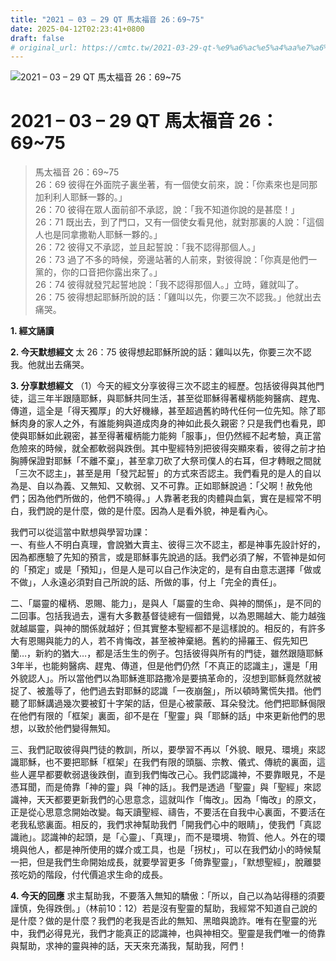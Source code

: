 ```yaml
---
title: "2021 – 03 – 29 QT 馬太福音 26：69~75"
date: 2025-04-12T02:23:41+0800
draft: false
# original_url: https://cmtc.tw/2021-03-29-qt-%e9%a6%ac%e5%a4%aa%e7%a6%8f%e9%9f%b3-26%ef%bc%9a6975
---
```


![2021 – 03 – 29 QT 馬太福音 26：69\~75](/images/qt.jpg   "2021 – 03 – 29 QT 馬太福音 26：69\~75")

# 2021 – 03 – 29 QT 馬太福音 26：69\~75

> 馬太福音 26：69\~75  
> 26：69 彼得在外面院子裏坐著，有一個使女前來，說：「你素來也是同那加利利人耶穌一夥的。」  
> 26：70 彼得在眾人面前卻不承認，說：「我不知道你說的是甚麼！」  
> 26：71 既出去，到了門口，又有一個使女看見他，就對那裏的人說：「這個人也是同拿撒勒人耶穌一夥的。」  
> 26：72 彼得又不承認，並且起誓說：「我不認得那個人。」  
> 26：73 過了不多的時候，旁邊站著的人前來，對彼得說：「你真是他們一黨的，你的口音把你露出來了。」  
> 26：74 彼得就發咒起誓地說：「我不認得那個人。」立時，雞就叫了。  
> 26：75 彼得想起耶穌所說的話：「雞叫以先，你要三次不認我。」他就出去痛哭。

**1. 經文誦讀**

**2.  今天默想經文**
太 26：75 彼得想起耶穌所說的話：雞叫以先，你要三次不認我。他就出去痛哭。

**3. 分享默想經文**
（1）今天的經文分享彼得三次不認主的經歷。包括彼得與其他門徒，這三年半跟隨耶穌，與耶穌共同生活，甚至從耶穌得著權柄能夠醫病、趕鬼、傳道，這全是「得天獨厚」的大好機緣，甚至超過舊約時代任何一位先知。除了耶穌肉身的家人之外，有誰能夠與道成肉身的神如此長久親密？只是我們也看見，即使與耶穌如此親密，甚至得著權柄能力能夠「服事」，但仍然經不起考驗，真正當危險來的時候，就全都軟弱與跌倒。其中聖經特別把彼得突顯來看，彼得之前才拍胸膊保證對耶穌「不離不棄」，甚至拿刀砍了大祭司僕人的右耳，但才轉眼之間就「三次不認主」，甚至是用「發咒起誓」的方式來否認主。我們看見的是人的自以為是、自以為義、又無知、又軟弱、又不可靠。正如耶穌說過：「父啊！赦免他們；因為他們所做的，他們不曉得。」人靠著老我的肉體與血氣，實在是經常不明白，我們說的是什麼，做的是什麼。因為人是看外貌，神是看內心。

我們可以從這當中默想與學習功課：  
一、有些人不明白真理，會說猶大賣主、彼得三次不認主，都是神事先設計好的，因為都應驗了先知的預言，或是耶穌事先說過的話。我們必須了解，不管神是如何的「預定」或是「預知」，但是人是可以自己作決定的，是有自由意志選擇「做或不做」，人永遠必須對自己所說的話、所做的事，付上「完全的責任」。

二、「屬靈的權柄、恩賜、能力」，是與人「屬靈的生命、與神的關係」，是不同的二回事。包括我過去，還有大多數基督徒總有一個錯覺，以為恩賜越大、能力越強就越屬靈，與神的關係就越好；但其實整本聖經都不是這樣說的。相反的，有許多大有恩賜與能力的人，若不肯悔改，甚至被神棄絕。舊約的掃羅王、假先知巴蘭…，新約的猶大…，都是活生生的例子。包括彼得與所有的門徒，雖然跟隨耶穌3年半，也能夠醫病、趕鬼、傳道，但是他們仍然「不真正的認識主」，還是「用外貌認人」。所以當他們以為耶穌進耶路撒冷是要搞革命的，沒想到耶穌竟然就被捉了、被羞辱了，他們過去對耶穌的認識「一夜崩盤」，所以頓時驚慌失措。他們聽了耶穌講過幾次要被釘十字架的話，但是心被蒙蔽、耳朵發沈。他們把耶穌侷限在他們有限的「框架」裏面，卻不是在「聖靈」與「耶穌的話」中來更新他們的思想，以致於他們變得無知。

三、我們記取彼得與門徒的教訓，所以，要學習不再以「外貌、眼見、環境」來認識耶穌，也不要把耶穌「框架」在我們有限的頭腦、宗教、儀式、傳統的裏面，這些人遲早都要軟弱退後跌倒，直到我們悔改己心。我們認識神，不要靠眼見，不是憑耳聞，而是倚靠「神的靈」與「神的話」。我們是透過「聖靈」與「聖經」來認識神，天天都要更新我們的心思意念，這就叫作「悔改」。因為「悔改」的原文，正是從心思意念開始改變。每天讀聖經、禱告，不要活在自我中心裏面，不要活在老我私慾裏面。相反的，我們求神幫助我們「開我們心中的眼睛」，使我們「真認識祂」。認識神的起頭，是「心靈」、「真理」，而不是環境、物質、他人。外在的環境與他人，都是神所使用的媒介或工具，也是「拐杖」，可以在我們幼小的時候幫一把，但是我們生命開始成長，就要學習更多「倚靠聖靈」，「默想聖經」，脫離嬰孩吃奶的階段，付代價追求生命的成長。

**4. 今天的回應**
求主幫助我，不要落入無知的驕傲：「所以，自己以為站得穩的須要謹慎，免得跌倒。」（林前10：12）若是沒有聖靈的幫助，我經常不知道自己說的是什麼？做的是什麼？我們的老我是否此的無知、黑暗與詭詐。唯有在聖靈的光中，我們必得見光，我們才能真正的認識神，也與神相交。聖靈是我們唯一的倚靠與幫助，求神的靈與神的話，天天來充滿我，幫助我，阿們！
